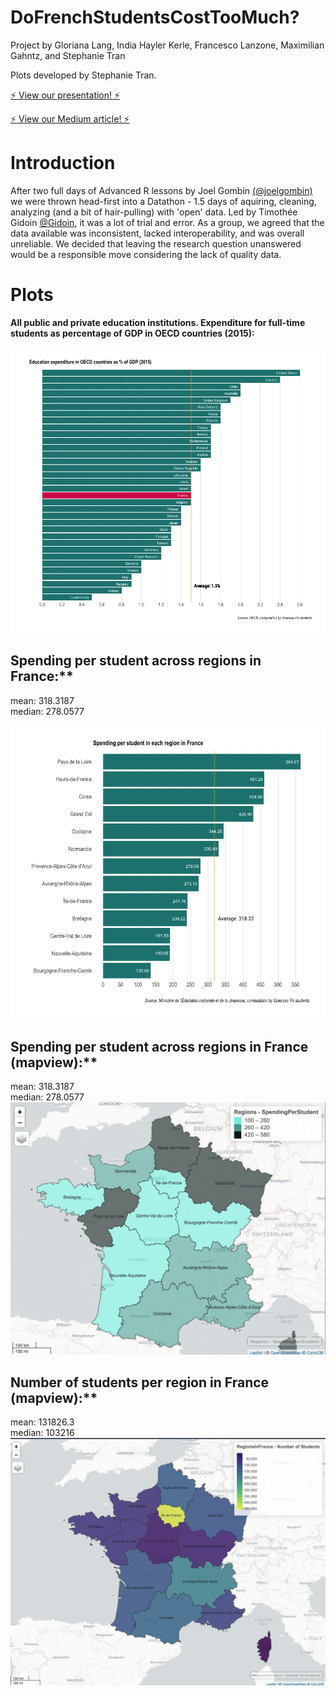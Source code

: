 # DoFrenchStudentsCostTooMuch?

Project by Gloriana Lang, India Hayler Kerle, Francesco Lanzone, Maximilian Gahntz, and Stephanie Tran

Plots developed by Stephanie Tran.

[⚡️ View our presentation! ⚡️](https://docs.google.com/presentation/d/1W6r5FrUzJthNWkQgwghXg9Jb9RXeM5Y1SuN07OKXSI8/)

[⚡️ View our Medium article! ⚡️](https://medium.com/@DatathonSciencesPoDigital/proved-impossible-to-answer-the-question-a-day-at-the-sciencespo-datathon-9c294fc407d4)

# Introduction
After two full days of Advanced R lessons by Joel Gombin [(@joelgombin)](https://github.com/joelgombin) we were thrown head-first into a Datathon -  1.5 days of aquiring, cleaning, analyzing (and a bit of hair-pulling) with 'open' data. Led by Timothée Gidoin [@Gidoin](https://github.com/Gidoin), it was a lot of trial and error. As a group, we agreed that the data available was inconsistent, lacked interoperability, and was overall unreliable. We decided that leaving the research question unanswered would be a responsible move considering the lack of quality data. 

# Plots
**All public and private education institutions. Expenditure for full-time students as percentage of GDP in OECD countries (2015):**<br/>

![Plot](https://github.com/transteph/DoFrenchStudentsCostTooMuch/blob/master/images/oecdEdu.png?raw=true "Education expenditure in OECD countries as % of GDP (2015)")

## Spending per student across regions in France:**<br/>
mean:   318.3187<br/>
median: 278.0577<br/>

![Plot](https://github.com/transteph/DoFrenchStudentsCostTooMuch/blob/master/images/frRegionsSpendingPerStudent.png?raw=true "Spending per student in each region in France")

## Spending per student across regions in France (mapview):**<br/>
mean:   318.3187<br/>
median: 278.0577<br/>
![Plot](https://github.com/transteph/DoFrenchStudentsCostTooMuch/blob/master/images/mapSpend.png?raw=true "Spending per student in each region in France (mapview)")

## Number of students per region in France (mapview):**<br/>
mean:   131826.3<br/>
median: 103216<br/>
![Plot](https://github.com/transteph/DoFrenchStudentsCostTooMuch/blob/master/images/mapStudents.png?raw=true "Number of students per region in France")


